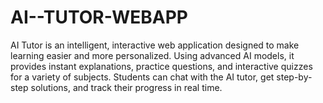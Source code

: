 # AI--TUTOR-WEBAPP
AI Tutor is an intelligent, interactive web application designed to make learning easier and more personalized. Using advanced AI models, it provides instant explanations, practice questions, and interactive quizzes for a variety of subjects. Students can chat with the AI tutor, get step-by-step solutions, and track their progress in real time.
